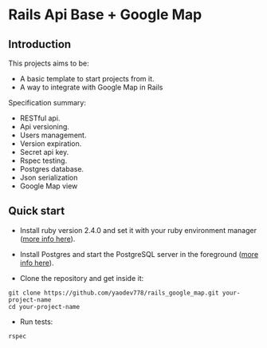 # Rails Api Base + Google Map

## Introduction

This projects aims to be:

* A basic template to start projects from it.
* A way to integrate with Google Map in Rails

Specification summary:

* RESTful api.
* Api versioning.
* Users management.
* Version expiration.
* Secret api key.
* Rspec testing.
* Postgres database.
* Json serialization
* Google Map view

## Quick start

* Install ruby version 2.4.0 and set it with your ruby environment manager
([more info here](https://www.ruby-lang.org/en/documentation/installation/)).

* Install Postgres and start the PostgreSQL server in the foreground
([more info here](https://wiki.postgresql.org/wiki/Detailed_installation_guides)).

* Clone the repository and get inside it:
```
git clone https://github.com/yaodev778/rails_google_map.git your-project-name
cd your-project-name
```
* Run tests:
```
rspec
```
